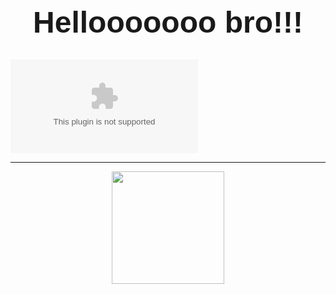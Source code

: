 <div align = "center">
  <h1 style = "border-bottom: none; font-family: Arial, sans-serif; font-size: 48px;"><strong>Hellooooooo bro!!!</strong></h1>
</div>
  
![Typing SVG](https.readme-typing-svg.herokuapp.com?font=Fira+Code&pause=1000&color=F75C7E&width=435&lines=While+I+am+an+ordinary+college+student%2C;I+am+dedicated+to+mastering+the+syntax%2C;usage%2C+and+style+of+code+in+every+project.;It+is+my+hope+that+each+project+I+create;proves+to+be+useful+and+beneficial+to+you%2C;and+that+I+can+contribute+a+faint+glimmer;of+light+to+the+world.;Becoming+an+excellent+architect;has+always+been+my+aspiration%2C;and+I+hope+you+also+become+the+person;you+strive+to+be.)

---

<div align = "center">
<img height="180em" src="https://github-readme-stats.vercel.app/api/top-langs/?username=eldricarlo&layout=compact&langs_count=8&theme=dark"/>
</div>

